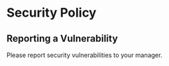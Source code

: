 # Security Policy

## Reporting a Vulnerability

Please report security vulnerabilities to your manager.
